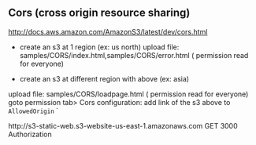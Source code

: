 ## Cors (cross origin resource sharing)

http://docs.aws.amazon.com/AmazonS3/latest/dev/cors.html

* create an s3 at 1 region (ex: us north)
upload file: samples/CORS/index.html,samples/CORS/error.html ( permission read for everyone)

* create an s3 at different region with above (ex: asia)

upload file: samples/CORS/loadpage.html ( permission read for everyone)
goto permission tab> Cors configuration:
add link of the s3 above to `AllowedOrigin`
`
<!-- Sample policy -->
<CORSConfiguration>
	<CORSRule>
		<AllowedOrigin>http://s3-static-web.s3-website-us-east-1.amazonaws.com</AllowedOrigin>
		<AllowedMethod>GET</AllowedMethod>
		<MaxAgeSeconds>3000</MaxAgeSeconds>
		<AllowedHeader>Authorization</AllowedHeader>
	</CORSRule>
</CORSConfiguration>
